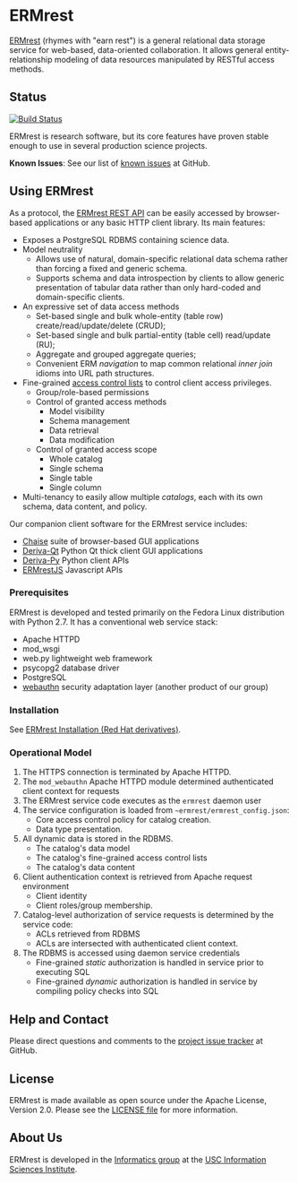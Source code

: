 # ERMrest

[ERMrest](http://github.com/informatics-isi-edu/ermrest) (rhymes with
"earn rest") is a general relational data storage service for web-based, data-oriented collaboration. It allows general entity-relationship modeling of data resources manipulated by RESTful access methods.

## Status

[![Build Status](https://travis-ci.org/informatics-isi-edu/ermrest.svg?branch=master)](https://travis-ci.org/informatics-isi-edu/ermrest)

ERMrest is research software, but its core features have proven stable enough to use in several production science projects.

**Known Issues**: See our list of [known issues](https://github.com/informatics-isi-edu/ermrest/issues?q=is%3Aopen+is%3Aissue+label%3Abug) at GitHub.

## Using ERMrest

As a protocol, the [ERMrest REST API](api-doc/index.md) can be easily accessed by browser-based applications or any basic HTTP client library. Its main features:
- Exposes a PostgreSQL RDBMS containing science data.
- Model neutrality
   - Allows use of natural, domain-specific relational data schema rather than forcing a fixed and generic schema.
   - Supports schema and data introspection by clients to allow generic presentation of tabular data rather than only hard-coded and domain-specific clients.
- An expressive set of data access methods
   - Set-based single and bulk whole-entity (table row) create/read/update/delete (CRUD);
   - Set-based single and bulk partial-entity (table cell) read/update (RU);
   - Aggregate and grouped aggregate queries;
   - Convenient ERM _navigation_ to map common relational _inner join_ idioms into URL path structures.
- Fine-grained [access control lists](user-doc/acls.md) to control client access privileges.
   - Group/role-based permissions
   - Control of granted access methods
      - Model visibility
      - Schema management
      - Data retrieval
      - Data modification
   - Control of granted access scope
      - Whole catalog
      - Single schema
      - Single table
      - Single column
- Multi-tenancy to easily allow multiple _catalogs_, each with its own schema, data content, and policy.

Our companion client software for the ERMrest service includes:
- [Chaise](https://github.com/informatics-isi-edu/chaise) suite of browser-based GUI applications
- [Deriva-Qt](https://github.com/informatics-isi-edu/deriva-qt) Python Qt thick client GUI applications
- [Deriva-Py](https://github.com/informatics-isi-edu/deriva-py) Python client APIs
- [ERMrestJS](https://github.com/informatics-isi-edu/ermrestjs) Javascript APIs

### Prerequisites

ERMrest is developed and tested primarily on the Fedora Linux distribution with Python 2.7. It has a conventional web service stack:
- Apache HTTPD
- mod_wsgi
- web.py lightweight web framework
- psycopg2 database driver
- PostgreSQL
- [webauthn](https://github.com/informatics-isi-edu/webauthn) security adaptation layer (another product of our group)

### Installation

See [ERMrest Installation (Red Hat derivatives)](user-doc/install-redhat.md).

### Operational Model

1. The HTTPS connection is terminated by Apache HTTPD.
2. The `mod_webauthn` Apache HTTPD module determined authenticated client context for requests
3. The ERMrest service code executes as the `ermrest` daemon user
4. The service configuration is loaded from `~ermrest/ermrest_config.json`:
   - Core access control policy for catalog creation.
   - Data type presentation.
5. All dynamic data is stored in the RDBMS.
   - The catalog's data model
   - The catalog's fine-grained access control lists
   - The catalog's data content
6. Client authentication context is retrieved from Apache request environment
   - Client identity
   - Client roles/group membership.
7. Catalog-level authorization of service requests is determined by the service code:
   - ACLs retrieved from RDBMS
   - ACLs are intersected with authenticated client context.
8. The RDBMS is accessed using daemon service credentials
   - Fine-grained *static* authorization is handled in service prior to executing SQL
   - Fine-grained *dynamic* authorization is handled in service by compiling policy checks into SQL

## Help and Contact

Please direct questions and comments to the [project issue tracker](https://github.com/informatics-isi-edu/ermrest/issues) at GitHub.

## License

ERMrest is made available as open source under the Apache License,
Version 2.0. Please see the [LICENSE file](LICENSE) for more
information.

## About Us

ERMrest is developed in the
[Informatics group](http://www.isi.edu/research_groups/informatics/home)
at the [USC Information Sciences Institute](http://www.isi.edu).
